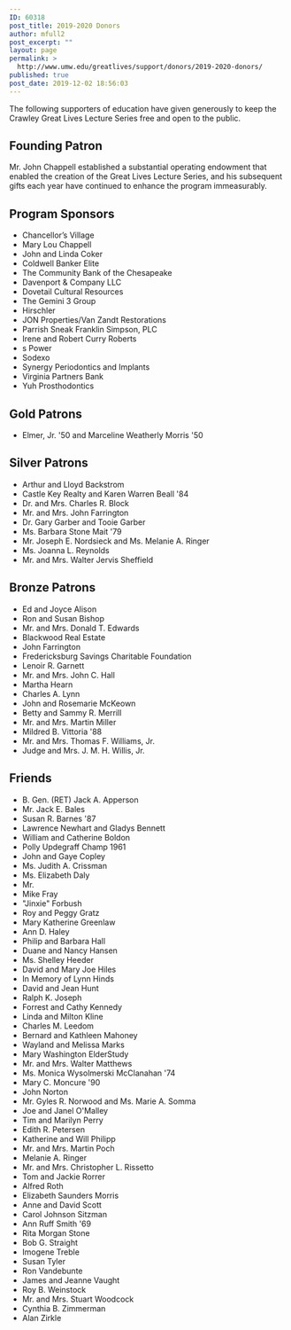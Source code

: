 ```yaml
---
ID: 60318
post_title: 2019-2020 Donors
author: mfull2
post_excerpt: ""
layout: page
permalink: >
  http://www.umw.edu/greatlives/support/donors/2019-2020-donors/
published: true
post_date: 2019-12-02 18:56:03
---
```

The following supporters of education have given generously to keep the Crawley Great Lives Lecture Series free and open to the public.
<h2>Founding Patron</h2>
Mr. John Chappell established a substantial operating endowment that enabled the creation of the Great Lives Lecture Series, and his subsequent gifts each year have continued to enhance the program immeasurably.
<h2>Program Sponsors</h2>
<ul>
 	<li>Chancellor’s Village</li>
 	<li>Mary Lou Chappell</li>
 	<li>John and Linda Coker</li>
 	<li>Coldwell Banker Elite</li>
 	<li>The Community Bank of the Chesapeake</li>
 	<li>Davenport &amp; Company LLC</li>
 	<li>Dovetail Cultural Resources</li>
 	<li>The Gemini 3 Group</li>
 	<li>Hirschler</li>
 	<li>JON Properties/Van Zandt Restorations</li>
 	<li>Parrish Sneak Franklin Simpson, PLC</li>
 	<li>Irene and Robert Curry Roberts</li>
 	<li>s Power</li>
 	<li>Sodexo</li>
 	<li>Synergy Periodontics and Implants</li>
 	<li>Virginia Partners Bank</li>
 	<li>Yuh Prosthodontics</li>
</ul>
<h2>Gold Patrons</h2>
<ul>
 	<li>Elmer, Jr. '50 and Marceline Weatherly Morris '50</li>
</ul>
<h2>Silver Patrons</h2>
<ul>
 	<li>Arthur and Lloyd Backstrom</li>
 	<li>Castle Key Realty and Karen Warren Beall '84</li>
 	<li>Dr. and Mrs. Charles R. Block</li>
 	<li>Mr. and Mrs. John Farrington</li>
 	<li>Dr. Gary Garber and Tooie Garber</li>
 	<li>Ms. Barbara Stone Mait '79</li>
 	<li>Mr. Joseph E. Nordsieck and Ms. Melanie A. Ringer</li>
 	<li>Ms. Joanna L. Reynolds</li>
 	<li>Mr. and Mrs. Walter Jervis Sheffield</li>
</ul>
<h2>Bronze Patrons</h2>
<ul>
 	<li>Ed and Joyce Alison</li>
 	<li>Ron and Susan Bishop</li>
 	<li>Mr. and Mrs. Donald T. Edwards</li>
 	<li>Blackwood Real Estate</li>
 	<li>John Farrington</li>
 	<li>Fredericksburg Savings Charitable Foundation</li>
 	<li>Lenoir R. Garnett</li>
 	<li>Mr. and Mrs. John C. Hall</li>
 	<li>Martha Hearn</li>
 	<li>Charles A. Lynn</li>
 	<li>John and Rosemarie McKeown</li>
 	<li>Betty and Sammy R. Merrill</li>
 	<li>Mr. and Mrs. Martin Miller</li>
 	<li>Mildred B. Vittoria '88</li>
 	<li>Mr. and Mrs. Thomas F. Williams, Jr.</li>
 	<li>Judge and Mrs. J. M. H. Willis, Jr.</li>
</ul>
<h2>Friends</h2>
<ul>
 	<li>B. Gen. (RET) Jack A. Apperson</li>
 	<li>Mr. Jack E. Bales</li>
 	<li>Susan R. Barnes '87</li>
 	<li>Lawrence Newhart and Gladys Bennett</li>
 	<li>William and Catherine Boldon</li>
 	<li>Polly Updegraff Champ 1961</li>
 	<li>John and Gaye Copley</li>
 	<li>Ms. Judith A. Crissman</li>
 	<li>Ms. Elizabeth Daly</li>
 	<li>Mr.</li>
 	<li>Mike Fray</li>
 	<li>"Jinxie" Forbush</li>
 	<li>Roy and Peggy Gratz</li>
 	<li>Mary Katherine Greenlaw</li>
 	<li>Ann D. Haley</li>
 	<li>Philip and Barbara Hall</li>
 	<li>Duane and Nancy Hansen</li>
 	<li>Ms. Shelley Heeder</li>
 	<li>David and Mary Joe Hiles</li>
 	<li>In Memory of Lynn Hinds</li>
 	<li>David and Jean Hunt</li>
 	<li>Ralph K. Joseph</li>
 	<li>Forrest and Cathy Kennedy</li>
 	<li>Linda and Milton Kline</li>
 	<li>Charles M. Leedom</li>
 	<li>Bernard and Kathleen Mahoney</li>
 	<li>Wayland and Melissa Marks</li>
 	<li>Mary Washington ElderStudy</li>
 	<li>Mr. and Mrs. Walter Matthews</li>
 	<li>Ms. Monica Wysolmerski McClanahan '74</li>
 	<li>Mary C. Moncure '90</li>
 	<li>John Norton</li>
 	<li>Mr. Gyles R. Norwood and Ms. Marie A. Somma</li>
 	<li>Joe and Janel O'Malley</li>
 	<li>Tim and Marilyn Perry</li>
 	<li>Edith R. Petersen</li>
 	<li>Katherine and Will Philipp</li>
 	<li>Mr. and Mrs. Martin Poch</li>
 	<li>Melanie A. Ringer</li>
 	<li>Mr. and Mrs. Christopher L. Rissetto</li>
 	<li>Tom and Jackie Rorrer</li>
 	<li>Alfred Roth</li>
 	<li>Elizabeth Saunders Morris</li>
 	<li>Anne and David Scott</li>
 	<li>Carol Johnson Sitzman</li>
 	<li>Ann Ruff Smith '69</li>
 	<li>Rita Morgan Stone</li>
 	<li>Bob G. Straight</li>
 	<li>Imogene Treble</li>
 	<li>Susan Tyler</li>
 	<li>Ron Vandebunte</li>
 	<li>James and Jeanne Vaught</li>
 	<li>Roy B. Weinstock</li>
 	<li>Mr. and Mrs. Stuart Woodcock</li>
 	<li>Cynthia B. Zimmerman</li>
 	<li>Alan Zirkle</li>
</ul>